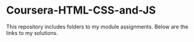 # Coursera-HTML-CSS-and-JS
This repository includes folders to my module assignments. Below are the links to my solutions.
